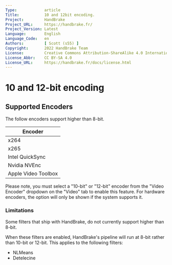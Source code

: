 ```yaml
---
Type:            article
Title:           10 and 12bit encoding.
Project:         HandBrake
Project_URL:     https://handbrake.fr/
Project_Version: Latest
Language:        English
Language_Code:   en
Authors:         [ Scott (s55) ]
Copyright:       2022 HandBrake Team
License:         Creative Commons Attribution-ShareAlike 4.0 International
License_Abbr:    CC BY-SA 4.0
License_URL:     https://handbrake.fr/docs/license.html
---
```


10 and 12-bit encoding 
===================

## Supported Encoders

The follow encoders support higher than 8-bit.

| Encoder             |
|---------------------|
| x264                |
| x265                |
| Intel QuickSync     |
| Nvidia NVEnc        |
| Apple Video Toolbox |

Please note, you must select a "10-bit" or "12-bit" encoder from the "Video Encoder" dropdown on the "Video" tab to enable this feature.
For hardware encoders, the option will only be shown if the system supports it. 

### Limitations

Some filters that ship with HandBrake, do not currently support higher than 8-bit.

When these filters are enabled, HandBrake's pipeline will run at 8-bit rather than 10-bit or 12-bit.
This applies to the following filters:

- NLMeans
- Detelecine
